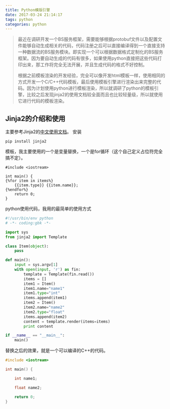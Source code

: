 ```yaml
---
title: Python模版引擎
date: 2017-03-24 21:14:17
tags: python
categories: python
---
```


> 最近在调研开发一个BS服务框架，需要能够根据protobuf文件以及配置文件能够自动生成相关的代码，代码注册之后可以直接编译得到一个直接支持一种数据流的BS服务模块。即实现一个可以根据数据格式定制化的BS服务框架。因为要自动生成的代码有很多，如果使用python直接把这些代码打印出来，那工作将完全无法开展，并且生成代码的格式不好控制。
> 
> 根据之前模板渲染的开发经验，完全可以像开发html模板一样，使用相同的方式开发一个C/C++代码模板，最后使用模板引擎进行渲染出来完整的代码。因为计划使用python进行模板渲染，所以就调研了python的模板引擎，比较之后发现jinja2的使用文档较全面而且也比较轻量级，所以就使用它进行代码的模板渲染。
> 
 
<!--more-->

## Jinja2的介绍和使用
主要参考Jinja2的[中文使用文档](http://docs.jinkan.org/docs/jinja2/)。
安装
```
pip install jinja2
```

模板，我主要使用的一个是变量替换，一个是for循环（这个自己定义占位符完全搞不定）。
```
#include <iostream>

int main() {
{%for item in items%}
    {{item.type}} {{item.name}};
{%endfor%}
    return 0;
}
```

python使用代码，我用的最简单的使用方式
```python
#!/usr/bin/env python
# -*- coding:gbk -*-

import sys
from jinja2 import Template

class Item(object):
    pass

def main():
    input = sys.argv[1]
    with open(input, 'r') as fin:
        template = Template(fin.read())
        items = []
        item1 = Item()
        item1.name="name1"
        item1.type="int"
        items.append(item1)
        item2 = Item()
        item2.name="name2"
        item2.type="float"
        items.append(item2)
        content = template.render(items=items)
        print content

if __name__ == "__main__":
    main()
```

替换之后的效果，就是一个可以编译的C++的代码。
```cpp
#include <iostream>

int main() {

    int name1;

    float name2;

    return 0;
}
```